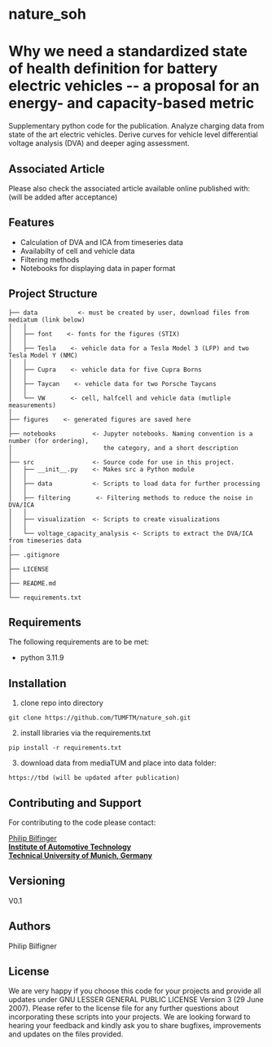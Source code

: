 # nature_soh
# Why we need a standardized state of health definition for battery electric vehicles -- a proposal for an energy- and capacity-based metric

Supplementary python code for the publication. Analyze charging data from state of the art electric vehicles.
Derive curves for vehicle level differential voltage analysis (DVA) and deeper aging assessment.

## Associated Article
Please also check the associated article available online published with:
(will be added after acceptance)
 
## Features
* Calculation of DVA and ICA from timeseries data
* Availabilty of cell and vehicle data
* Filtering methods
* Notebooks for displaying data in paper format

## Project Structure
    ├── data           <- must be created by user, download files from mediatum (link below)
    │   │
    │   ├── font    <- fonts for the figures (STIX)
    │   │
    │   ├── Tesla    <- vehicle data for a Tesla Model 3 (LFP) and two Tesla Model Y (NMC)
    │   │
    │   ├── Cupra    <- vehicle data for five Cupra Borns
    │   │
    │   ├── Taycan    <- vehicle data for two Porsche Taycans
    │   │
    │   └── VW       <- cell, halfcell and vehicle data (mutliple measurements)
    │
    ├── figures    <- generated figures are saved here
    │
    ├── notebooks          <- Jupyter notebooks. Naming convention is a number (for ordering),
    │                         the category, and a short description 
    │
    ├── src                <- Source code for use in this project.
    │   ├── __init__.py    <- Makes src a Python module
    │   │
    │   ├── data           <- Scripts to load data for further processing
    │   │   
    │   ├── filtering       <- Filtering methods to reduce the noise in DVA/ICA
    │   │
    │   ├── visualization  <- Scripts to create visualizations
    │   │    
    │   └── voltage_capacity_analysis <- Scripts to extract the DVA/ICA from timeseries data
    │
    ├── .gitignore
    │
    ├── LICENSE
    │
    ├── README.md
    │	
    └── requirements.txt

## Requirements

The following requirements are to be met:
* python 3.11.9


## Installation

1. clone repo into directory
```console
git clone https://github.com/TUMFTM/nature_soh.git
```  
2. install libraries via the requirements.txt
```console
pip install -r requirements.txt
```  
3. download data from mediaTUM and place into data folder:
```url
https://tbd (will be updated after publication)
```

## Contributing and Support

For contributing to the code please contact:  

[Philip Bilfinger](mailto:philip.bilfinger@tum.de)<br/>
**[Institute of Automotive Technology](https://www.mos.ed.tum.de/en/ftm/home/)**<br/>
**[Technical University of Munich, Germany](https://www.tum.de/en/)**

## Versioning

V0.1 

## Authors

Philip Bilfigner

## License
 
We are very happy if you choose this code for your projects and provide all updates under GNU LESSER GENERAL PUBLIC LICENSE Version 3 (29 June 2007). Please refer to the license file for any further questions about incorporating these scripts into your projects.
We are looking forward to hearing your feedback and kindly ask you to share bugfixes, improvements and updates on the files provided.
